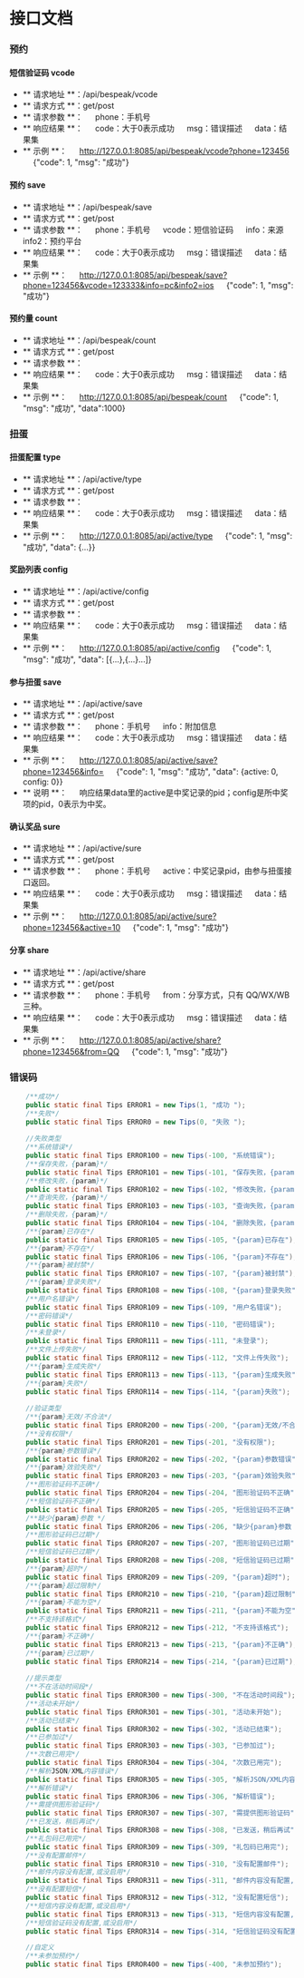 接口文档
============


### 预约
#### 短信验证码 vcode
* ** 请求地址 **：/api/bespeak/vcode
* ** 请求方式 **：get/post
* ** 请求参数 **：
&ensp;&ensp; phone：手机号
* ** 响应结果 **：
&ensp;&ensp; code：大于0表示成功
&ensp;&ensp; msg：错误描述
&ensp;&ensp; data：结果集
* ** 示例 **：
&ensp;&ensp; http://127.0.0.1:8085/api/bespeak/vcode?phone=123456
&ensp;&ensp; {"code": 1, "msg": "成功"}


#### 预约 save
* ** 请求地址 **：/api/bespeak/save
* ** 请求方式 **：get/post
* ** 请求参数 **：
&ensp;&ensp; phone：手机号
&ensp;&ensp; vcode：短信验证码
&ensp;&ensp; info：来源
&ensp;&ensp; info2：预约平台
* ** 响应结果 **：
&ensp;&ensp; code：大于0表示成功
&ensp;&ensp; msg：错误描述
&ensp;&ensp; data：结果集
* ** 示例 **：
&ensp;&ensp; http://127.0.0.1:8085/api/bespeak/save?phone=123456&vcode=123333&info=pc&info2=ios
&ensp;&ensp; {"code": 1, "msg": "成功"}

#### 预约量 count
* ** 请求地址 **：/api/bespeak/count
* ** 请求方式 **：get/post
* ** 请求参数 **：
* ** 响应结果 **：
&ensp;&ensp; code：大于0表示成功
&ensp;&ensp; msg：错误描述
&ensp;&ensp; data：结果集
* ** 示例 **：
&ensp;&ensp; http://127.0.0.1:8085/api/bespeak/count
&ensp;&ensp; {"code": 1, "msg": "成功", "data":1000}

### 扭蛋
#### 扭蛋配置 type
* ** 请求地址 **：/api/active/type
* ** 请求方式 **：get/post
* ** 请求参数 **：
* ** 响应结果 **：
&ensp;&ensp; code：大于0表示成功
&ensp;&ensp; msg：错误描述
&ensp;&ensp; data：结果集
* ** 示例 **：
&ensp;&ensp; http://127.0.0.1:8085/api/active/type
&ensp;&ensp; {"code": 1, "msg": "成功", "data": {...}}


#### 奖励列表 config
* ** 请求地址 **：/api/active/config
* ** 请求方式 **：get/post
* ** 请求参数 **：
* ** 响应结果 **：
&ensp;&ensp; code：大于0表示成功
&ensp;&ensp; msg：错误描述
&ensp;&ensp; data：结果集
* ** 示例 **：
&ensp;&ensp; http://127.0.0.1:8085/api/active/config
&ensp;&ensp; {"code": 1, "msg": "成功", "data": [{...},{...}...]}

#### 参与扭蛋 save
* ** 请求地址 **：/api/active/save
* ** 请求方式 **：get/post
* ** 请求参数 **：
&ensp;&ensp; phone：手机号
&ensp;&ensp; info：附加信息
* ** 响应结果 **：
&ensp;&ensp; code：大于0表示成功
&ensp;&ensp; msg：错误描述
&ensp;&ensp; data：结果集
* ** 示例 **：
&ensp;&ensp; http://127.0.0.1:8085/api/active/save?phone=123456&info=
&ensp;&ensp; {"code": 1, "msg": "成功", "data": {active: 0, config: 0}}
* ** 说明 **：
&ensp;&ensp; 响应结果data里的active是中奖记录的pid；config是所中奖项的pid，0表示为中奖。

#### 确认奖品 sure
* ** 请求地址 **：/api/active/sure
* ** 请求方式 **：get/post
* ** 请求参数 **：
&ensp;&ensp; phone：手机号
&ensp;&ensp; active：中奖记录pid，由参与扭蛋接口返回。
* ** 响应结果 **：
&ensp;&ensp; code：大于0表示成功
&ensp;&ensp; msg：错误描述
&ensp;&ensp; data：结果集
* ** 示例 **：
&ensp;&ensp; http://127.0.0.1:8085/api/active/sure?phone=123456&active=10
&ensp;&ensp; {"code": 1, "msg": "成功"}


#### 分享 share
* ** 请求地址 **：/api/active/share
* ** 请求方式 **：get/post
* ** 请求参数 **：
&ensp;&ensp; phone：手机号
&ensp;&ensp; from：分享方式，只有 QQ/WX/WB三种。
* ** 响应结果 **：
&ensp;&ensp; code：大于0表示成功
&ensp;&ensp; msg：错误描述
&ensp;&ensp; data：结果集
* ** 示例 **：
&ensp;&ensp; http://127.0.0.1:8085/api/active/share?phone=123456&from=QQ
&ensp;&ensp; {"code": 1, "msg": "成功"}

### 错误码
````java
	/**成功*/
	public static final Tips ERROR1 = new Tips(1, "成功 ");
	/**失败*/
	public static final Tips ERROR0 = new Tips(0, "失败 ");
	
	//失败类型
	/**系统错误*/
	public static final Tips ERROR100 = new Tips(-100, "系统错误");
	/**保存失败，{param}*/
	public static final Tips ERROR101 = new Tips(-101, "保存失败，{param}");
	/**修改失败，{param}*/
	public static final Tips ERROR102 = new Tips(-102, "修改失败，{param}");
	/**查询失败，{param}*/
	public static final Tips ERROR103 = new Tips(-103, "查询失败，{param}");
	/**删除失败，{param}*/
	public static final Tips ERROR104 = new Tips(-104, "删除失败，{param}");
	/**{param}已存在*/
	public static final Tips ERROR105 = new Tips(-105, "{param}已存在");
	/**{param}不存在*/
	public static final Tips ERROR106 = new Tips(-106, "{param}不存在");
	/**{param}被封禁*/
	public static final Tips ERROR107 = new Tips(-107, "{param}被封禁");
	/**{param}登录失败*/
	public static final Tips ERROR108 = new Tips(-108, "{param}登录失败");
	/**用户名错误*/
	public static final Tips ERROR109 = new Tips(-109, "用户名错误");
	/**密码错误*/
	public static final Tips ERROR110 = new Tips(-110, "密码错误");
	/**未登录*/
	public static final Tips ERROR111 = new Tips(-111, "未登录");
	/**文件上传失败*/
	public static final Tips ERROR112 = new Tips(-112, "文件上传失败");
	/**{param}生成失败*/
	public static final Tips ERROR113 = new Tips(-113, "{param}生成失败");
	/**{param}失败*/
	public static final Tips ERROR114 = new Tips(-114, "{param}失败");
	
	//验证类型
	/**{param}无效/不合法*/
	public static final Tips ERROR200 = new Tips(-200, "{param}无效/不合法"); 
	/**没有权限*/
	public static final Tips ERROR201 = new Tips(-201, "没有权限");
	/**{param}参数错误*/
	public static final Tips ERROR202 = new Tips(-202, "{param}参数错误"); 
	/**{param}效验失败*/
	public static final Tips ERROR203 = new Tips(-203, "{param}效验失败"); 
	/**图形验证码不正确*/
	public static final Tips ERROR204 = new Tips(-204, "图形验证码不正确");
	/**短信验证码不正确*/
	public static final Tips ERROR205 = new Tips(-205, "短信验证码不正确");
	/**缺少{param}参数 */
	public static final Tips ERROR206 = new Tips(-206, "缺少{param}参数 ");
	/**图形验证码已过期*/
	public static final Tips ERROR207 = new Tips(-207, "图形验证码已过期");
	/**短信验证码已过期*/
	public static final Tips ERROR208 = new Tips(-208, "短信验证码已过期");
	/**{param}超时*/
	public static final Tips ERROR209 = new Tips(-209, "{param}超时");
	/**{param}超过限制*/
	public static final Tips ERROR210 = new Tips(-210, "{param}超过限制");
	/**{param}不能为空*/
	public static final Tips ERROR211 = new Tips(-211, "{param}不能为空");
	/**不支持该格式*/
	public static final Tips ERROR212 = new Tips(-212, "不支持该格式");
	/**{param}不正确*/
	public static final Tips ERROR213 = new Tips(-213, "{param}不正确");
	/**{param}已过期*/
	public static final Tips ERROR214 = new Tips(-214, "{param}已过期");
	
	//提示类型
	/**不在活动时间段*/
	public static final Tips ERROR300 = new Tips(-300, "不在活动时间段");
	/**活动未开始*/
	public static final Tips ERROR301 = new Tips(-301, "活动未开始");
	/**活动已结束*/
	public static final Tips ERROR302 = new Tips(-302, "活动已结束"); 
	/**已参加过*/
	public static final Tips ERROR303 = new Tips(-303, "已参加过"); 
	/**次数已用完*/
	public static final Tips ERROR304 = new Tips(-304, "次数已用完");
	/**解析JSON/XML内容错误*/
	public static final Tips ERROR305 = new Tips(-305, "解析JSON/XML内容错误");
	/**解析错误*/
	public static final Tips ERROR306 = new Tips(-306, "解析错误");
	/**需提供图形验证码*/
	public static final Tips ERROR307 = new Tips(-307, "需提供图形验证码");
	/**已发送，稍后再试*/
	public static final Tips ERROR308 = new Tips(-308, "已发送，稍后再试");
	/**礼包码已用完*/
	public static final Tips ERROR309 = new Tips(-309, "礼包码已用完");
	/**没有配置邮件*/
	public static final Tips ERROR310 = new Tips(-310, "没有配置邮件");
	/**邮件内容没有配置,或没启用*/
	public static final Tips ERROR311 = new Tips(-311, "邮件内容没有配置,或没启用");
	/**没有配置短信*/
	public static final Tips ERROR312 = new Tips(-312, "没有配置短信");
	/**短信内容没有配置,或没启用*/
	public static final Tips ERROR313 = new Tips(-313, "短信内容没有配置,或没启用");
	/**短信验证码没有配置,或没启用*/
	public static final Tips ERROR314 = new Tips(-314, "短信验证码没有配置,或没启用");

	//自定义
	/**未参加预约*/
	public static final Tips ERROR400 = new Tips(-400, "未参加预约");
````